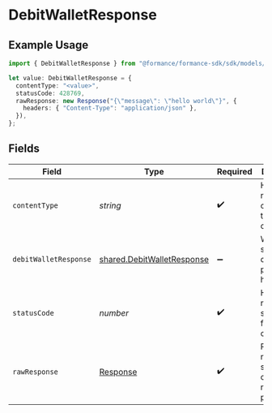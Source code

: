 # DebitWalletResponse

## Example Usage

```typescript
import { DebitWalletResponse } from "@formance/formance-sdk/sdk/models/operations";

let value: DebitWalletResponse = {
  contentType: "<value>",
  statusCode: 428769,
  rawResponse: new Response("{\"message\": \"hello world\"}", {
    headers: { "Content-Type": "application/json" },
  }),
};
```

## Fields

| Field                                                                           | Type                                                                            | Required                                                                        | Description                                                                     |
| ------------------------------------------------------------------------------- | ------------------------------------------------------------------------------- | ------------------------------------------------------------------------------- | ------------------------------------------------------------------------------- |
| `contentType`                                                                   | *string*                                                                        | :heavy_check_mark:                                                              | HTTP response content type for this operation                                   |
| `debitWalletResponse`                                                           | [shared.DebitWalletResponse](../../../sdk/models/shared/debitwalletresponse.md) | :heavy_minus_sign:                                                              | Wallet successfully debited as a pending hold                                   |
| `statusCode`                                                                    | *number*                                                                        | :heavy_check_mark:                                                              | HTTP response status code for this operation                                    |
| `rawResponse`                                                                   | [Response](https://developer.mozilla.org/en-US/docs/Web/API/Response)           | :heavy_check_mark:                                                              | Raw HTTP response; suitable for custom response parsing                         |